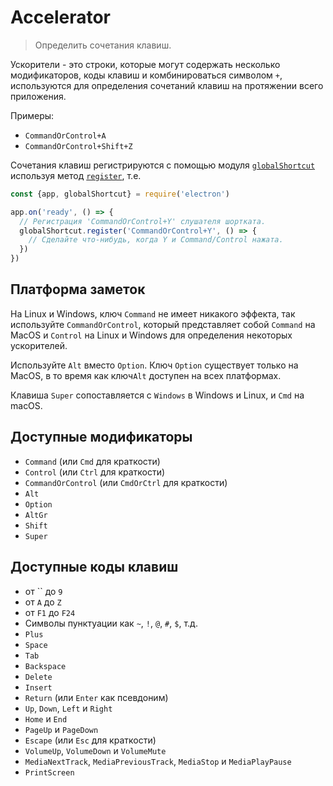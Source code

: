 # Accelerator

> Определить сочетания клавиш.

Ускорители - это строки, которые могут содержать несколько модификаторов, коды клавиш и комбинироваться символом `+`, используются для определения сочетаний клавиш на протяжении всего приложения.

Примеры:

* `CommandOrControl+A`
* `CommandOrControl+Shift+Z`

Сочетания клавиш регистрируются с помощью модуля [`globalShortcut`](global-shortcut.md) используя метод [`register`](global-shortcut.md#globalshortcutregisteraccelerator-callback), т.е.

```javascript
const {app, globalShortcut} = require('electron')

app.on('ready', () => {
  // Регистрация 'CommandOrControl+Y' слушателя шортката.
  globalShortcut.register('CommandOrControl+Y', () => {
    // Сделайте что-нибудь, когда Y и Command/Control нажата.
  })
})
```

## Платформа заметок

На Linux и Windows, ключ `Command` не имеет никакого эффекта, так используйте `CommandOrControl`, который представляет собой `Command` на MacOS и `Control` на Linux и Windows для определения некоторых ускорителей.

Используйте `Alt` вместо `Option`. Ключ `Option` существует только на MacOS, в то время как ключ`Alt` доступен на всех платформах.

Клавиша `Super` сопоставляется с `Windows` в Windows и Linux, и `Cmd` на macOS.

## Доступные модификаторы

* `Command` (или `Cmd` для краткости)
* `Control` (или `Ctrl` для краткости)
* `CommandOrControl` (или `CmdOrCtrl` для краткости)
* `Alt`
* `Option`
* `AltGr`
* `Shift`
* `Super`

## Доступные коды клавиш

* от `` до `9`
* от `A` до `Z`
* от `F1` до `F24`
* Символы пунктуации как `~`, `!`, `@`, `#`, `$`, т.д.
* `Plus`
* `Space`
* `Tab`
* `Backspace`
* `Delete`
* `Insert`
* `Return` (или `Enter` как псевдоним)
* `Up`, `Down`, `Left` и `Right`
* `Home` и `End`
* `PageUp` и `PageDown`
* `Escape` (или `Esc` для краткости)
* `VolumeUp`, `VolumeDown` и `VolumeMute`
* `MediaNextTrack`, `MediaPreviousTrack`, `MediaStop` и `MediaPlayPause`
* `PrintScreen`
